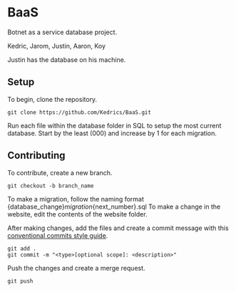# BaaS
Botnet as a service database project.

Kedric, Jarom, Justin, Aaron, Koy

Justin has the database on his machine.

## Setup
To begin, clone the repository.
```
git clone https://github.com/Kedrics/BaaS.git
```
Run each file within the database folder in SQL to setup the most current database. Start by the least (000) and increase by 1 for each migration.

## Contributing
To contribute, create a new branch.
```
git checkout -b branch_name
```

To make a migration, follow the naming format {database_change}_migration_{next_number}.sql
To make a change in the website, edit the contents of the website folder.

After making changes, add the files and create a commit message with this [conventional commits style guide](https://www.conventionalcommits.org/en/v1.0.0/).
```
git add .
git commit -m "<type>[optional scope]: <description>"
```

Push the changes and create a merge request.
```
git push
```
